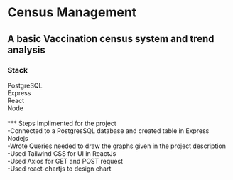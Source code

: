 # Census Management

## A basic Vaccination census system and trend analysis

### Stack
PostgreSQL<br>
Express<br>
React<br>
Node<br>
<br>
*** Steps Implimented for the project <br>
-Connected to a PostgresSQL database and created table in Express Nodejs<br>
-Wrote Queries needed to draw the graphs given in the project description<br>
-Used Tailwind CSS for UI in ReactJs<br>
-Used Axios for GET and POST request<br>
-Used react-chartjs to design chart<br>



